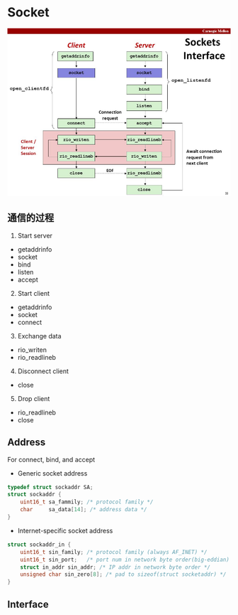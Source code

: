 # Socket
![](socket_interface.jpg)

## 通信的过程
1. Start server
 * getaddrinfo
 * socket
 * bind
 * listen
 * accept
2. Start client
 * getaddrinfo
 * socket
 * connect
3. Exchange data
 * rio_writen
 * rio_readlineb
4. Disconnect client
 * close
5. Drop client
 * rio_readlineb
 * close

## Address
For connect, bind, and accept

* Generic socket address

```c
typedef struct sockaddr SA;
struct sockaddr {
    uint16_t sa_fammily; /* protocol family */
    char     sa_data[14]; /* address data */
}
```

* Internet-specific socket address

```c
struct sockaddr_in {
    uint16_t sin_family; /* protocol family (always AF_INET) */
    uint16_t sin_port;   /* port num in network byte order(big-eddian) */
    struct in_addr sin_addr; /* IP addr in network byte order */
    unsigned char sin_zero[8]; /* pad to sizeof(struct socketaddr) */
}
```

## Interface
